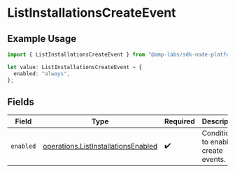 # ListInstallationsCreateEvent

## Example Usage

```typescript
import { ListInstallationsCreateEvent } from "@amp-labs/sdk-node-platform/models/operations";

let value: ListInstallationsCreateEvent = {
  enabled: "always",
};
```

## Fields

| Field                                                                                      | Type                                                                                       | Required                                                                                   | Description                                                                                |
| ------------------------------------------------------------------------------------------ | ------------------------------------------------------------------------------------------ | ------------------------------------------------------------------------------------------ | ------------------------------------------------------------------------------------------ |
| `enabled`                                                                                  | [operations.ListInstallationsEnabled](../../models/operations/listinstallationsenabled.md) | :heavy_check_mark:                                                                         | Conditions to enable create events.                                                        |